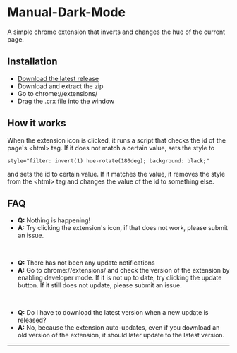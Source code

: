 ﻿# **Manual-Dark-Mode**

A simple chrome extension that inverts and changes the hue of the current page.

## Installation

- [Download the latest release](https://github.com/FrostBird347/Manual-Dark-Mode/releases/latest)
- Download and extract the zip
- Go to chrome://extensions/
- Drag the .crx file into the window

## How it works

When the extension icon is clicked, it runs a script that checks the id of the page's \<html> tag. If it does not match a certain value, sets the style to 

    style="filter: invert(1) hue-rotate(180deg); background: black;"

and sets the id to certain value. If it matches the value, it removes the style from the \<html> tag and changes the value of the id to something else.

## FAQ

- **Q:**  Nothing is happening! 
- **A:** Try clicking the extension's icon, if that does not work, please submit an issue. 

 <br>
 
- **Q:** There has not been any update notifications
- **A:** Go to chrome://extensions/ and check the version of the extension by enabling developer mode. If it is not up to date, try clicking the update button. If it still does not update, please submit an issue.

 <br>
 
- **Q:** Do I have to download the latest version when a new update is released?
- **A:** No, because the extension auto-updates, even if you download an old version of the extension, it should later update to the latest version.

----
 


